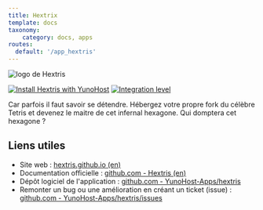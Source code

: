 ```yaml
---
title: Hextrix
template: docs
taxonomy:
    category: docs, apps
routes:
  default: '/app_hextris'
---
```


![logo de Hextris](image://hextris_logo.png?width=80)

[![Install Hextris with YunoHost](https://install-app.yunohost.org/install-with-yunohost.png)](https://install-app.yunohost.org/?app=hextris) [![Integration level](https://dash.yunohost.org/integration/hextris.svg)](https://dash.yunohost.org/appci/app/hextris)

Car parfois il faut savoir se détendre. Hébergez votre propre fork du célèbre Tetris et devenez le maitre de cet infernal hexagone.
Qui domptera cet hexagone ?

## Liens utiles

 + Site web : [hextris.github.io (en)](http://hextris.github.io/)
 + Documentation officielle : [github.com - Hextris (en)](https://github.com/Hextris/Hextris)
 + Dépôt logiciel de l'application : [github.com - YunoHost-Apps/hextris](https://github.com/YunoHost-Apps/hextris_ynh)
 + Remonter un bug ou une amélioration en créant un ticket (issue) : [github.com - YunoHost-Apps/hextris/issues](https://github.com/YunoHost-Apps/hextris_ynh/issues)
